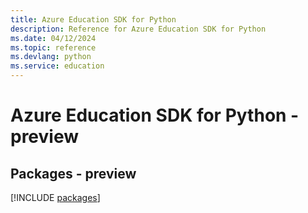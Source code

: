 ```yaml
---
title: Azure Education SDK for Python
description: Reference for Azure Education SDK for Python
ms.date: 04/12/2024
ms.topic: reference
ms.devlang: python
ms.service: education
---
```

# Azure Education SDK for Python - preview
## Packages - preview
[!INCLUDE [packages](education-index.md)]